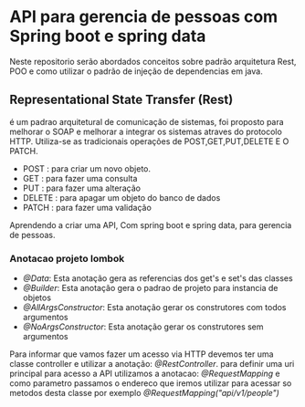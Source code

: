 # API  para gerencia de pessoas com Spring boot e spring data
Neste repositorio serão abordados conceitos sobre  padrão arquitetura Rest, POO e como utilizar o padrão de injeção de dependencias em java.

## Representational State Transfer (Rest)
é um padrao arquitetural  de comunicação de sistemas, foi proposto para melhorar o SOAP e melhorar a integrar os sistemas atraves do protocolo HTTP.
Utiliza-se as tradicionais operações de POST,GET,PUT,DELETE E O PATCH.
* POST   : para criar um novo objeto.
* GET    : para fazer uma consulta
* PUT    : para fazer uma alteração
* DELETE : para apagar um objeto do banco de dados
* PATCH  : para fazer uma validação 


Aprendendo a criar uma API, Com spring boot e spring data, para gerencia de pessoas.
### Anotacao projeto lombok
* *@Data*: Esta anotação gera as referencias dos get's e set's das classes 
* *@Builder*: Esta anotação  gera o padrao de projeto para instancia de objetos
* *@AllArgsConstructor*: Esta anotação gerar os construtores com todos argumentos
* *@NoArgsConstructor*: Esta anotação gerar os construtores sem argumentos

Para informar que vamos fazer um acesso via HTTP devemos ter uma classe controller
e utilizar a anotação: *@RestController*.
para definir uma uri principal para acesso a API  utilizamos a anotacao: *@RequestMapping* e como parametro passamos o endereco que iremos utilizar para acessar so metodos desta classe por exemplo *@RequestMapping("api/v1/people")*